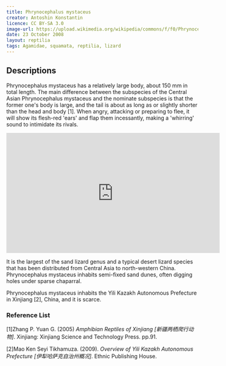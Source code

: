 ```yaml
---
title: Phrynocephalus mystaceus
creator: Antoshin Konstantin
licence: CC BY-SA 3.0
image-url: https://upload.wikimedia.org/wikipedia/commons/f/f0/Phrynocephalus_mystaceus.jpg
date: 23 October 2008
layout: reptilia
tags: Agamidae, squamata, reptilia, lizard 
---
```

## Descriptions

Phrynocephalus mystaceus has a relatively large body, about 150 mm in total length. The main difference between the subspecies of the Central Asian Phrynocephalus mystaceus and the nominate subspecies is that the former one's body is large, and the tail is about as long as or slightly shorter than the head and body [1]. When angry, attacking or preparing to flee, it will show its flesh-red 'ears' and flap them incessantly, making a 'whirring' sound to intimidate its rivals.

<iframe class="video" width="560" height="315" src="https://www.youtube.com/embed/tVSmADu8iN8" title="YouTube video player" frameborder="0" allow="accelerometer; autoplay; clipboard-write; encrypted-media; gyroscope; picture-in-picture" allowfullscreen></iframe>

It is the largest of the sand lizard genus and a typical desert lizard species that has been distributed from Central Asia to north-western China. Phrynocephalus mystaceus inhabits semi-fixed sand dunes, often digging holes under sparse chaparral.

Phrynocephalus mystaceus inhabits the Yili Kazakh Autonomous Prefecture in Xinjiang [2], China, and it is scarce.


### Reference List
[1]Zhang P. Yuan G. (2005) _Amphibian Reptiles of Xinjiang [新疆两栖爬行动物]_. Xinjiang: Xinjiang Science and Technology Press. pp.91.

[2]Mao Ken Seyi Tikhamuza. (2009). _Overview of Yili Kazakh Autonomous Prefecture [伊犁哈萨克自治州概况]_. Ethnic Publishing House. 


